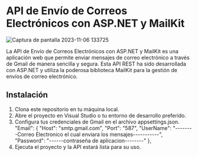 # API de Envío de Correos Electrónicos con ASP.NET y MailKit
![Captura de pantalla 2023-11-06 133725](https://github.com/DeveloMinx/sendEmail/assets/123894512/ab2d0e15-8ea5-4a1c-afef-2f094a2a4f3b)


La API de Envío de Correos Electrónicos con ASP.NET y MailKit es una aplicación web que permite enviar mensajes de correo electrónico a través de Gmail de manera sencilla y segura. Esta API REST ha sido desarrollada con ASP.NET y utiliza la poderosa biblioteca MailKit para la gestión de envíos de correo electrónico.

## Instalación

1. Clona este repositorio en tu máquina local.
2. Abre el proyecto en Visual Studio o tu entorno de desarrollo preferido.
3. Configura tus credenciales de Gmail en el archivo appsettings.json.
    "Email": {
    "Host": "smtp.gmail.com",
    "Port": "587",
    "UserName": "--------Correo Electronico el cual enviara los mensajes-----------",
    "Password": "------contraseña de aplicacion--------"
  },
4. Ejecuta el proyecto y la API estará lista para su uso.
